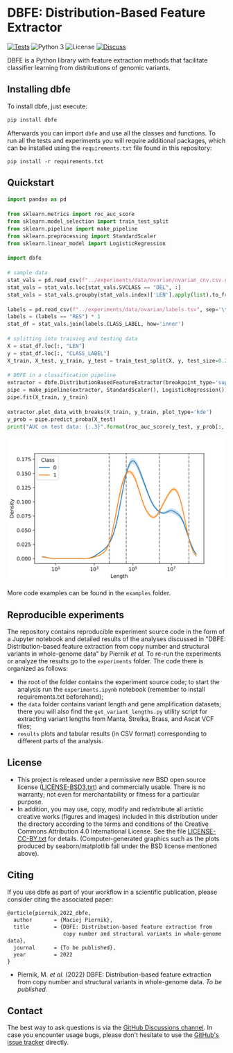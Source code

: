 # DBFE: Distribution-Based Feature Extractor
[![Tests](https://github.com/MNMdiagnostics/distribution_based_features/actions/workflows/python-app.yml/badge.svg?branch=main)](https://github.com/MNMdiagnostics/distribution_based_features/actions/workflows/python-app.yml)
![Python 3](https://img.shields.io/badge/python-3-blue.svg)
![License](https://img.shields.io/badge/license-BSD-blue.svg)
[![Discuss](https://img.shields.io/badge/discuss-github-blue.svg)](https://github.com/MNMdiagnostics/distribution_based_features/discussions)

DBFE is a Python library with feature extraction methods that facilitate classifier learning from distributions of genomic variants. 

## Installing dbfe

To install dbfe, just execute:

```bash
pip install dbfe
```

Afterwards you can import `dbfe` and use all the classes and functions. To run all the tests and experiments you will require additional packages, which can be installed using the `requirements.txt` file found in this repository:

```
pip install -r requirements.txt
```

## Quickstart

```python
import pandas as pd

from sklearn.metrics import roc_auc_score
from sklearn.model_selection import train_test_split
from sklearn.pipeline import make_pipeline
from sklearn.preprocessing import StandardScaler
from sklearn.linear_model import LogisticRegression

import dbfe

# sample data
stat_vals = pd.read_csv(f"../experiments/data/ovarian/ovarian_cnv.csv.gz", index_col='SAMPLEID')
stat_vals = stat_vals.loc[stat_vals.SVCLASS == "DEL", :]
stat_vals = stat_vals.groupby(stat_vals.index)['LEN'].apply(list).to_frame()

labels = pd.read_csv(f"../experiments/data/ovarian/labels.tsv", sep='\t', index_col=0)
labels = (labels == "RES") * 1
stat_df = stat_vals.join(labels.CLASS_LABEL, how='inner')

# splitting into training and testing data
X = stat_df.loc[:, "LEN"]
y = stat_df.loc[:, "CLASS_LABEL"]
X_train, X_test, y_train, y_test = train_test_split(X, y, test_size=0.25, random_state=23, stratify=y)

# DBFE in a classification pipeline
extractor = dbfe.DistributionBasedFeatureExtractor(breakpoint_type='supervised', n_bins='auto', cv=10)
pipe = make_pipeline(extractor, StandardScaler(), LogisticRegression())
pipe.fit(X_train, y_train)

extractor.plot_data_with_breaks(X_train, y_train, plot_type='kde')
y_prob = pipe.predict_proba(X_test)
print("AUC on test data: {:.3}".format(roc_auc_score(y_test, y_prob[:, 1])))
```

![](./examples/img/dbfe_plot.svg)

More code examples can be found in the `examples` folder.

## Reproducible experiments

The repository contains reproducible experiment source code in the form of a Jupyter notebook and detailed results of the analyses discussed in "DBFE: Distribution-based feature extraction from copy number and structural variants in whole-genome data" by Piernik *et al.* To re-run the experiments or analyze the results go to the `experiments` folder. The code there is organized as follows:

- the root of the folder contains the experiment source code; to start the analysis run the `experiments.ipynb` notebook (remember to install requirements.txt beforehand);
- the `data` folder contains variant length and gene amplification datasets; there you will also find the `get_variant_lengths.py` utility script for extracting variant lengths from Manta, Strelka, Brass, and Ascat VCF files;
- `results` plots and tabular results (in CSV format) corresponding to different parts of the analysis.

## License

- This project is released under a permissive new BSD open source license ([LICENSE-BSD3.txt](https://github.com/MNMdiagnostics/distribution_based_features/blob/master/LICENSE-BSD3.txt)) and commercially usable. There is no warranty; not even for merchantability or fitness for a particular purpose.
- In addition, you may use, copy, modify and redistribute all artistic creative works (figures and images) included in this distribution under the directory
according to the terms and conditions of the Creative Commons Attribution 4.0 International License.  See the file [LICENSE-CC-BY.txt](https://github.com/MNMdiagnostics/distribution_based_features/blob/master/LICENSE-CC-BY.txt) for details. (Computer-generated graphics such as the plots produced by seaborn/matplotlib fall under the BSD license mentioned above).

## Citing

If you use dbfe as part of your workflow in a scientific publication, please consider citing the associated paper:

```
@article{piernik_2022_dbfe,
  author       = {Maciej Piernik},
  title        = {DBFE: Distribution-based feature extraction from 
                  copy number and structural variants in whole-genome data},
  journal      = {To be published},
  year         = 2022
}
```

- Piernik, M. *et al.* (2022) DBFE: Distribution-based feature extraction from copy number and structural variants in whole-genome data. *To be published.*

## Contact

The best way to ask questions is via the [GitHub Discussions channel](https://github.com/MNMdiagnostics/distribution_based_features/discussions). In case you encounter usage bugs, please don't hesitate to use the [GitHub's issue tracker](https://github.com/MNMdiagnostics/distribution_based_features/issues) directly. 
